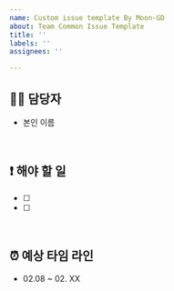 ```yaml
---
name: Custom issue template By Moon-GD
about: Team Common Issue Template
title: ''
labels: ''
assignees: ''

---
```


## 👨‍💻 담당자
- 본인 이름

<br>

## ❗️ 해야 할 일
- [ ] 
- [ ]

<br>

## ⏰ 예상 타임 라인
- 02.08 ~ 02. XX

